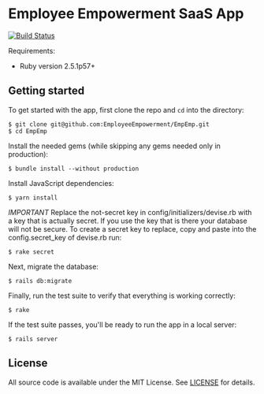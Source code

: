 # Employee Empowerment SaaS App
[![Build Status](https://travis-ci.org/EmployeeEmpowerment/EmpEmp.svg?branch=master)](https://travis-ci.org/EmployeeEmpowerment/EmpEmp)

Requirements:
* Ruby version 2.5.1p57+

## Getting started

To get started with the app, first clone the repo and `cd` into the directory:

```
$ git clone git@github.com:EmployeeEmpowerment/EmpEmp.git
$ cd EmpEmp
```

Install the needed gems (while skipping any gems needed only in production):

```
$ bundle install --without production
```

Install JavaScript dependencies:

```
$ yarn install
```

*IMPORTANT* Replace the not-secret key in config/initializers/devise.rb with a key that is actually secret. If you use the key that is there your database will not be secure. To create a secret key to replace, copy and paste into the config.secret_key of devise.rb run:

```
$ rake secret
```

Next, migrate the database:

```
$ rails db:migrate
```

Finally, run the test suite to verify that everything is working correctly:

```
$ rake
```

If the test suite passes, you'll be ready to run the app in a local server:

```
$ rails server
```

## License

All source code is available under the MIT License. See [LICENSE](LICENSE) for details.
